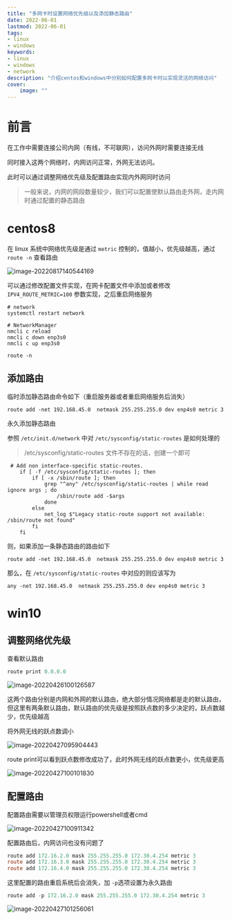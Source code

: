 ```yaml
---
title: "多网卡时设置网络优先级以及添加静态路由" 
date: 2022-06-01
lastmod: 2022-06-01
tags: 
- linux
- windows
keywords:
- linux
- windows
- network
description: "介绍centos和windows中分别如何配置多网卡时以实现灵活的网络访问" 
cover:
    image: "" 
---
```

# 前言

在工作中需要连接公司内网（有线，不可联网），访问外网时需要连接无线

同时接入这两个网络时，内网访问正常，外网无法访问。

此时可以通过调整网络优先级及配置路由实现内外网同时访问

>  一般来说，内网的网段数量较少，我们可以配置使默认路由走外网，走内网时通过配置的静态路由

# centos8

在 linux 系统中网络优先级是通过 `metric` 控制的，值越小，优先级越高，通过`route -n` 查看路由

![image-20220817140544169](https://image.lvbibir.cn/blog/image-20220817140544169.png)

可以通过修改配置文件实现，在网卡配置文件中添加或者修改 `IPV4_ROUTE_METRIC=100` 参数实现，之后重启网络服务

```
# network
systemctl restart network

# NetworkManager
nmcli c reload
nmcli c down enp3s0
nmcli c up enp3s0

route -n
```

## 添加路由

临时添加静态路由命令如下（重启服务器或者重启网络服务后消失）

```
route add -net 192.168.45.0  netmask 255.255.255.0 dev enp4s0 metric 3
```

永久添加静态路由

参照 `/etc/init.d/network` 中对 `/etc/sysconfig/static-routes` 是如何处理的

> /etc/sysconfig/static-routes 文件不存在的话，创建一个即可

```shell
 # Add non interface-specific static-routes.
    if [ -f /etc/sysconfig/static-routes ]; then
        if [ -x /sbin/route ]; then
            grep "^any" /etc/sysconfig/static-routes | while read ignore args ; do
                /sbin/route add -$args
            done
        else
            net_log $"Legacy static-route support not available: /sbin/route not found"
        fi
    fi
```

则，如果添加一条静态路由的路由如下

```
route add -net 192.168.45.0  netmask 255.255.255.0 dev enp4s0 metric 3
```

那么，在 `/etc/sysconfig/static-routes` 中对应的则应该写为

```
any -net 192.168.45.0  netmask 255.255.255.0 dev enp4s0 metric 3
```





# win10

## 调整网络优先级

查看默认路由

```powershell
route print 0.0.0.0
```

![image-20220426100126587](http://image.lvbibir.cn/blog/image-20220426100126587.png)

这两个路由分别是内网和外网的默认路由，绝大部分情况网络都是走的默认路由，但这里有两条默认路由，默认路由的优先级是按照跃点数的多少决定的，跃点数越少，优先级越高

将外网无线的跃点数调小

![image-20220427095904443](http://image.lvbibir.cn/blog/image-20220427095904443.png)

route print可以看到跃点数修改成功了，此时外网无线的跃点数更小，优先级更高

![image-20220427100101830](http://image.lvbibir.cn/blog/image-20220427100101830.png)

## 配置路由

配置路由需要以管理员权限运行powershell或者cmd

![image-20220427100911342](http://image.lvbibir.cn/blog/image-20220427100911342.png)

配置路由后，内网访问也没有问题了

```powershell
route add 172.16.2.0 mask 255.255.255.0 172.30.4.254 metric 3
route add 172.16.3.0 mask 255.255.255.0 172.30.4.254 metric 3
route add 172.16.4.0 mask 255.255.255.0 172.30.4.254 metric 3
```

这里配置的路由重启系统后会消失，加 `-p`选项设置为永久路由

```powershell
route add -p 172.16.2.0 mask 255.255.255.0 172.30.4.254 metric 3
```

![image-20220427101256061](http://image.lvbibir.cn/blog/image-20220427101256061.png)

